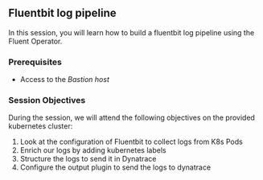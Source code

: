 ## Fluentbit log pipeline

In this session, you will learn how to build a fluentbit log pipeline using the Fluent Operator.

### Prerequisites

- Access to the _Bastion host_

### Session Objectives

During the session, we will attend the following objectives on the provided kubernetes cluster:

1. Look at the configuration of Fluentbit to collect logs from K8s Pods
1. Enrich our logs by adding kubernetes labels
1. Structure the logs to send it in Dynatrace
1. Configure the output plugin to send the logs to dynatrace
